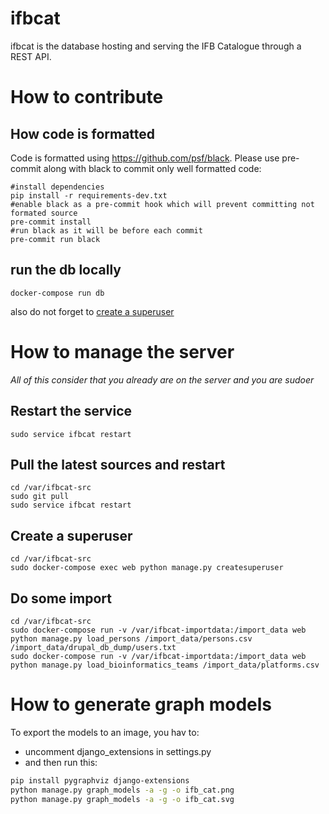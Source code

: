 # ifbcat

ifbcat is the database hosting and serving the IFB Catalogue through a REST API.

# How to contribute

## How code is formatted

Code is formatted using https://github.com/psf/black. Please use pre-commit along with black to commit only well formatted code:
```
#install dependencies
pip install -r requirements-dev.txt
#enable black as a pre-commit hook which will prevent committing not formated source 
pre-commit install
#run black as it will be before each commit
pre-commit run black
```

## run the db locally
```
docker-compose run db
```
also do not forget to [create a superuser](#create-a-superuser)

# How to manage the server

*All of this consider that you already are on the server and you are sudoer* 

## Restart the service
```
sudo service ifbcat restart
```

## Pull the latest sources and restart
```
cd /var/ifbcat-src
sudo git pull
sudo service ifbcat restart
```

## Create a superuser
```
cd /var/ifbcat-src
sudo docker-compose exec web python manage.py createsuperuser
```

## Do some import
```
cd /var/ifbcat-src
sudo docker-compose run -v /var/ifbcat-importdata:/import_data web python manage.py load_persons /import_data/persons.csv /import_data/drupal_db_dump/users.txt
sudo docker-compose run -v /var/ifbcat-importdata:/import_data web python manage.py load_bioinformatics_teams /import_data/platforms.csv
```

# How to generate graph models

To export the models to an image, you hav to:
 * uncomment django_extensions in settings.py
 * and then run this:
```bash
pip install pygraphviz django-extensions
python manage.py graph_models -a -g -o ifb_cat.png
python manage.py graph_models -a -g -o ifb_cat.svg
```